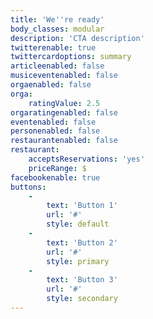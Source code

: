 ```yaml
---
title: 'We''re ready'
body_classes: modular
description: 'CTA description'
twitterenable: true
twittercardoptions: summary
articleenabled: false
musiceventenabled: false
orgaenabled: false
orga:
    ratingValue: 2.5
orgaratingenabled: false
eventenabled: false
personenabled: false
restaurantenabled: false
restaurant:
    acceptsReservations: 'yes'
    priceRange: $
facebookenable: true
buttons:
    -
        text: 'Button 1'
        url: '#'
        style: default
    -
        text: 'Button 2'
        url: '#'
        style: primary
    -
        text: 'Button 3'
        url: '#'
        style: secondary
---
```


